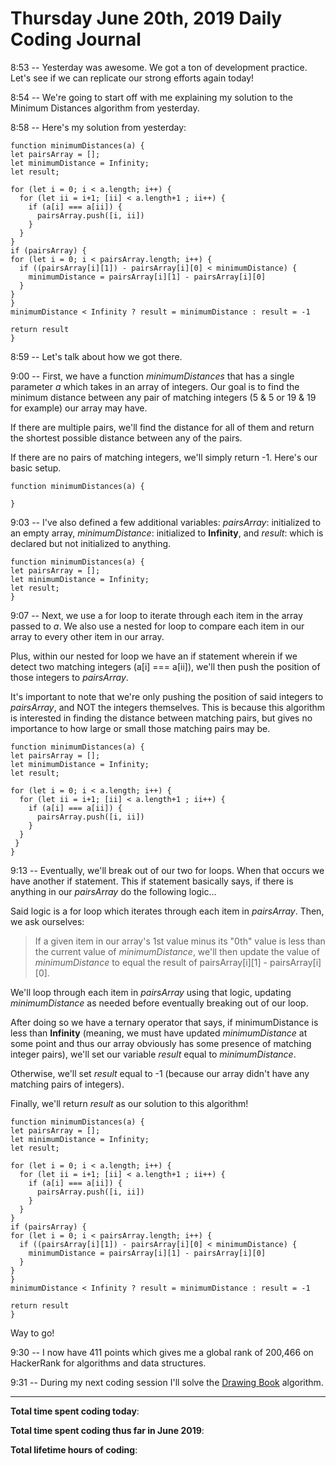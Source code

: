 # Thursday June 20th, 2019 Daily Coding Journal

8:53 -- Yesterday was awesome. We got a ton of development practice. Let's see if we can replicate our strong efforts again today!

8:54 -- We're going to start off with me explaining my solution to the Minimum Distances algorithm from yesterday.

8:58 -- Here's my solution from yesterday:
```
function minimumDistances(a) {
let pairsArray = [];
let minimumDistance = Infinity;
let result;

for (let i = 0; i < a.length; i++) {
  for (let ii = i+1; [ii] < a.length+1 ; ii++) {
    if (a[i] === a[ii]) {
      pairsArray.push([i, ii])
    }
  }
}
if (pairsArray) {
for (let i = 0; i < pairsArray.length; i++) {
  if ((pairsArray[i][1]) - pairsArray[i][0] < minimumDistance) {
    minimumDistance = pairsArray[i][1] - pairsArray[i][0]
  }
}
}
minimumDistance < Infinity ? result = minimumDistance : result = -1

return result
}
```
8:59 -- Let's talk about how we got there.

9:00 -- First, we have a function *minimumDistances* that has a single parameter *a* which takes in an array of integers. Our goal is to find the minimum distance between any pair of matching integers (5 & 5 or 19 & 19 for example) our array may have. 

If there are multiple pairs, we'll find the distance for all of them and return the shortest possible distance between any of the pairs.

If there are no pairs of matching integers, we'll simply return -1. Here's our basic setup.

```
function minimumDistances(a) {

}
```
9:03 -- I've also defined a few additional variables: *pairsArray*: initialized to an empty array, *minimumDistance*: initialized to **Infinity**, and *result*: which is declared but not initialized to anything.
```
function minimumDistances(a) {
let pairsArray = [];
let minimumDistance = Infinity;
let result;
}
```
9:07 -- Next, we use a for loop to iterate through each item in the array passed to *a*. We also use a nested for loop to compare each item in our array to every other item in our array.

Plus, within our nested for loop we have an if statement wherein if we detect two matching integers (a[i] === a[ii]), we'll then push the position of those integers to *pairsArray*.

It's important to note that we're only pushing the position of said integers to *pairsArray*, and NOT the integers themselves. This is because this algorithm is interested in finding the distance between matching pairs, but gives no importance to how large or small those matching pairs may be.
```
function minimumDistances(a) {
let pairsArray = [];
let minimumDistance = Infinity;
let result;

for (let i = 0; i < a.length; i++) {
  for (let ii = i+1; [ii] < a.length+1 ; ii++) {
    if (a[i] === a[ii]) {
      pairsArray.push([i, ii])
    }
  }
 }
}
```
9:13 -- Eventually, we'll break out of our two for loops. When that occurs we have another if statement. This if statement basically says, if there is anything in our *pairsArray* do the following logic...

Said logic is a for loop which iterates through each item in *pairsArray*. Then, we ask ourselves:
> If a given item in our array's 1st value minus its "0th" value is less than the current value of *minimumDistance*, we'll then update the value of *minimumDistance* to equal the result of pairsArray[i][1] - pairsArray[i][0].

We'll loop through each item in *pairsArray* using that logic, updating *minimumDistance* as needed before eventually breaking out of our loop.

After doing so we have a ternary operator that says, if minimumDistance is less than **Infinity** (meaning, we must have updated *minimumDistance* at some point and thus our array obviously has some presence of matching integer pairs), we'll set our variable *result* equal to *minimumDistance*.

Otherwise, we'll set *result* equal to -1 (because our array didn't have any matching pairs of integers).

Finally, we'll return *result* as our solution to this algorithm!
```
function minimumDistances(a) {
let pairsArray = [];
let minimumDistance = Infinity;
let result;

for (let i = 0; i < a.length; i++) {
  for (let ii = i+1; [ii] < a.length+1 ; ii++) {
    if (a[i] === a[ii]) {
      pairsArray.push([i, ii])
    }
  }
}
if (pairsArray) {
for (let i = 0; i < pairsArray.length; i++) {
  if ((pairsArray[i][1]) - pairsArray[i][0] < minimumDistance) {
    minimumDistance = pairsArray[i][1] - pairsArray[i][0]
  }
}
}
minimumDistance < Infinity ? result = minimumDistance : result = -1

return result
}
```
Way to go!

9:30 -- I now have 411 points which gives me a global rank of 200,466 on HackerRank for algorithms and data structures.

9:31 -- During my next coding session I'll solve the [Drawing Book](https://www.hackerrank.com/challenges/drawing-book/problem) algorithm.
___
**Total time spent coding today**: 

**Total time spent coding thus far in June 2019**: 

**Total lifetime hours of coding**: 